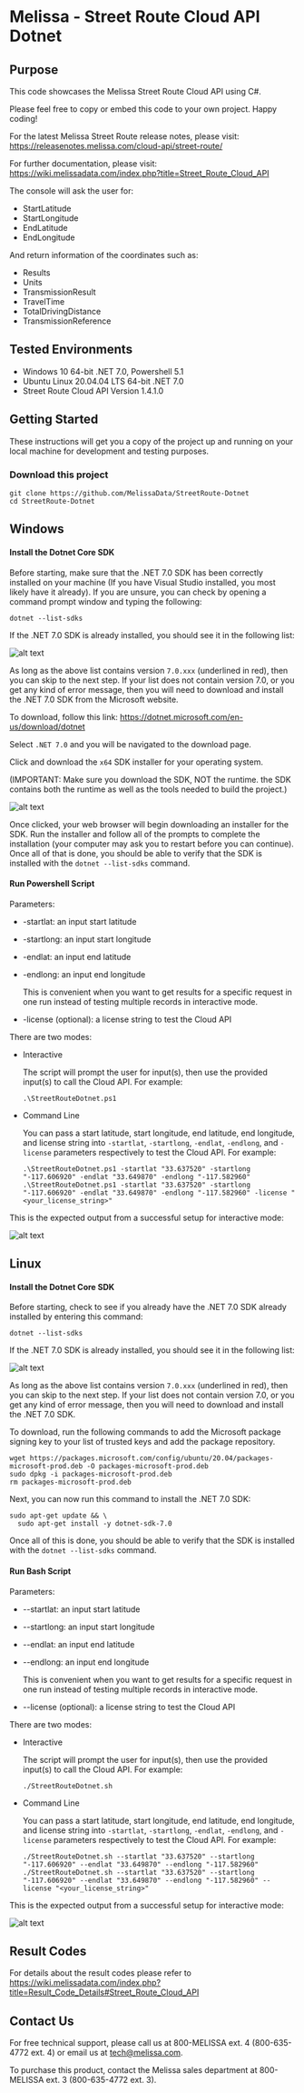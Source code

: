 # Melissa - Street Route Cloud API Dotnet

## Purpose
This code showcases the Melissa Street Route Cloud API using C#.

Please feel free to copy or embed this code to your own project. Happy coding!

For the latest Melissa Street Route release notes, please visit: https://releasenotes.melissa.com/cloud-api/street-route/

For further documentation, please visit: https://wiki.melissadata.com/index.php?title=Street_Route_Cloud_API

The console will ask the user for:

- StartLatitude
- StartLongitude
- EndLatitude
- EndLongitude

And return information of the coordinates such as:

- Results
- Units
- TransmissionResult
- TravelTime
- TotalDrivingDistance
- TransmissionReference

## Tested Environments
- Windows 10 64-bit .NET 7.0, Powershell 5.1
- Ubuntu Linux 20.04.04 LTS 64-bit .NET 7.0
- Street Route Cloud API Version 1.4.1.0

## Getting Started
These instructions will get you a copy of the project up and running on your local machine for development and testing purposes.

### Download this project
```
git clone https://github.com/MelissaData/StreetRoute-Dotnet
cd StreetRoute-Dotnet
```

## Windows

#### Install the Dotnet Core SDK
Before starting, make sure that the .NET 7.0 SDK has been correctly installed on your machine (If you have Visual Studio installed, you most likely have it already). If you are unsure, you can check by opening a command prompt window and typing the following:

`dotnet --list-sdks`

If the .NET 7.0 SDK is already installed, you should see it in the following list:

![alt text](/screenshots/dotnet_output.png)

As long as the above list contains version `7.0.xxx` (underlined in red), then you can skip to the next step. If your list does not contain version 7.0, or you get any kind of error message, then you will need to download and install the .NET 7.0 SDK from the Microsoft website.

To download, follow this link: https://dotnet.microsoft.com/en-us/download/dotnet

Select `.NET 7.0` and you will be navigated to the download page.

Click and download the `x64` SDK installer for your operating system.

(IMPORTANT: Make sure you download the SDK, NOT the runtime. the SDK contains both the runtime as well as the tools needed to build the project.)

![alt text](/screenshots/net7.png)

Once clicked, your web browser will begin downloading an installer for the SDK. Run the installer and follow all of the prompts to complete the installation (your computer may ask you to restart before you can continue). Once all of that is done, you should be able to verify that the SDK is installed with the `dotnet --list-sdks` command.

#### Run Powershell Script
Parameters:
- -startlat: an input start latitude
- -startlong: an input start longitude
- -endlat: an input end latitude
- -endlong: an input end longitude
 	
  This is convenient when you want to get results for a specific request in one run instead of testing multiple records in interactive mode.  

- -license (optional): a license string to test the Cloud API

There are two modes:

- Interactive 

	The script will prompt the user for input(s), then use the provided input(s) to call the Cloud API. For example:
	```
	.\StreetRouteDotnet.ps1
	```

- Command Line 

	You can pass a start latitude, start longitude, end latitude, end longitude, and license string into `-startlat`, `-startlong`, `-endlat`, `-endlong`, and `-license` parameters respectively to test the Cloud API. For example: 
	```
    .\StreetRouteDotnet.ps1 -startlat "33.637520" -startlong "-117.606920" -endlat "33.649870" -endlong "-117.582960"
    .\StreetRouteDotnet.ps1 -startlat "33.637520" -startlong "-117.606920" -endlat "33.649870" -endlong "-117.582960" -license "<your_license_string>"
    ```
	
This is the expected output from a successful setup for interactive mode:

![alt text](/screenshots/output.png)

## Linux

#### Install the Dotnet Core SDK
Before starting, check to see if you already have the .NET 7.0 SDK already installed by entering this command:

`dotnet --list-sdks`

If the .NET 7.0 SDK is already installed, you should see it in the following list:

![alt text](/screenshots/dotnet_output2.png)

As long as the above list contains version `7.0.xxx` (underlined in red), then you can skip to the next step. If your list does not contain version 7.0, or you get any kind of error message, then you will need to download and install the .NET 7.0 SDK.

To download, run the following commands to add the Microsoft package signing key to your list of trusted keys and add the package repository.

```
wget https://packages.microsoft.com/config/ubuntu/20.04/packages-microsoft-prod.deb -O packages-microsoft-prod.deb
sudo dpkg -i packages-microsoft-prod.deb
rm packages-microsoft-prod.deb
```

Next, you can now run this command to install the .NET 7.0 SDK:

```
sudo apt-get update && \
  sudo apt-get install -y dotnet-sdk-7.0
```

Once all of this is done, you should be able to verify that the SDK is installed with the `dotnet --list-sdks` command.

#### Run Bash Script
Parameters:
- --startlat: an input start latitude
- --startlong: an input start longitude
- --endlat: an input end latitude
- --endlong: an input end longitude

  This is convenient when you want to get results for a specific request in one run instead of testing multiple records in interactive mode.  

- --license (optional): a license string to test the Cloud API

There are two modes:

- Interactive 

	The script will prompt the user for input(s), then use the provided input(s) to call the Cloud API. For example:
	```
	./StreetRouteDotnet.sh
	```

- Command Line 

	You can pass a start latitude, start longitude, end latitude, end longitude, and license string into `-startlat`, `-startlong`, `-endlat`, `-endlong`, and `-license` parameters respectively to test the Cloud API. For example: 
	```
    ./StreetRouteDotnet.sh --startlat "33.637520" --startlong "-117.606920" --endlat "33.649870" --endlong "-117.582960"
    ./StreetRouteDotnet.sh --startlat "33.637520" --startlong "-117.606920" --endlat "33.649870" --endlong "-117.582960" --license "<your_license_string>"
    ```

This is the expected output from a successful setup for interactive mode:

![alt text](/screenshots/output2.png)

## Result Codes
For details about the result codes please refer to https://wiki.melissadata.com/index.php?title=Result_Code_Details#Street_Route_Cloud_API

## Contact Us
For free technical support, please call us at 800-MELISSA ext. 4 (800-635-4772 ext. 4) or email us at tech@melissa.com.

To purchase this product, contact the Melissa sales department at 800-MELISSA ext. 3 (800-635-4772 ext. 3).
